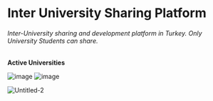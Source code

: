 # Inter University Sharing Platform  
###### Inter-University sharing and development platform in Turkey. Only University Students can share.

**Active Universities**

![image](https://user-images.githubusercontent.com/48855246/54869495-40e46600-4daa-11e9-83a3-c43088b17194.png)
![image](https://user-images.githubusercontent.com/48855246/54869479-d7645780-4da9-11e9-9eba-b2542bbf5614.png)

![Untitled-2](https://user-images.githubusercontent.com/47675796/54869446-61f88700-4da9-11e9-8df0-43504d46eeeb.png)
